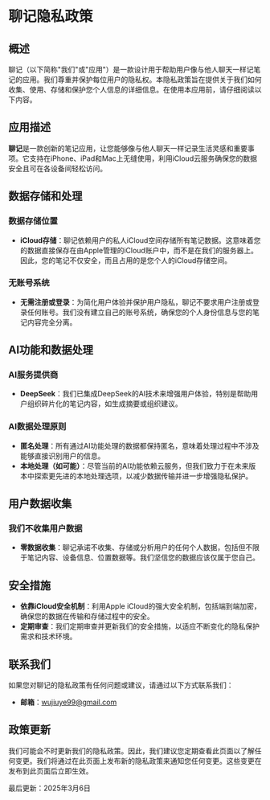 # 聊记隐私政策

## 概述

聊记（以下简称"我们"或"应用"）是一款设计用于帮助用户像与他人聊天一样记笔记的应用。我们尊重并保护每位用户的隐私权。本隐私政策旨在提供关于我们如何收集、使用、存储和保护您个人信息的详细信息。在使用本应用前，请仔细阅读以下内容。

## 应用描述

**聊记**是一款创新的笔记应用，让您能够像与他人聊天一样记录生活灵感和重要事项。它支持在iPhone、iPad和Mac上无缝使用，利用iCloud云服务确保您的数据安全且可在各设备间轻松访问。

## 数据存储和处理

### 数据存储位置

- **iCloud存储**：聊记依赖用户的私人iCloud空间存储所有笔记数据。这意味着您的数据直接保存在由Apple管理的iCloud账户中，而不是在我们的服务器上。因此，您的笔记不仅安全，而且占用的是您个人的iCloud存储空间。

### 无账号系统

- **无需注册或登录**：为简化用户体验并保护用户隐私，聊记不要求用户注册或登录任何账号。我们没有建立自己的账号系统，确保您的个人身份信息与您的笔记内容完全分离。

## AI功能和数据处理

### AI服务提供商

- **DeepSeek**：我们已集成DeepSeek的AI技术来增强用户体验，特别是帮助用户组织碎片化的笔记内容，如生成摘要或组织建议。

### AI数据处理原则

- **匿名处理**：所有通过AI功能处理的数据都保持匿名，意味着处理过程中不涉及能够直接识别用户的信息。
- **本地处理（如可能）**：尽管当前的AI功能依赖云服务，但我们致力于在未来版本中探索更先进的本地处理选项，以减少数据传输并进一步增强隐私保护。

## 用户数据收集

### 我们不收集用户数据

- **零数据收集**：聊记承诺不收集、存储或分析用户的任何个人数据，包括但不限于笔记内容、设备信息、位置数据等。我们坚信您的数据应该仅属于您自己。

## 安全措施

- **依靠iCloud安全机制**：利用Apple iCloud的强大安全机制，包括端到端加密，确保您的数据在传输和存储过程中的安全。
- **定期审查**：我们定期审查并更新我们的安全措施，以适应不断变化的隐私保护需求和技术环境。

## 联系我们

如果您对聊记的隐私政策有任何问题或建议，请通过以下方式联系我们：

- **邮箱**：wujiuye99@gmail.com

## 政策更新

我们可能会不时更新我们的隐私政策。因此，我们建议您定期查看此页面以了解任何变更。我们将通过在此页面上发布新的隐私政策来通知您任何变更。这些变更在发布到此页面后立即生效。

最后更新：2025年3月6日
